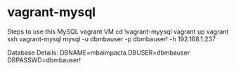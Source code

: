 # vagrant-mysql

Steps to use this MySQL vagrant VM
cd \vagrant-myysql
vagrant up
vagrant ssh vagrant-mysql
mysql -u dbmbauser -p dbmbauser! -h 192.168.1.237

Database Details:
DBNAME=mbaimpacta
DBUSER=dbmbauser
DBPASSWD=dbmbauser!